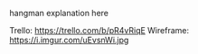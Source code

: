 hangman explanation here

Trello: https://trello.com/b/pR4vRiqE
Wireframe: https://i.imgur.com/uEvsnWi.jpg